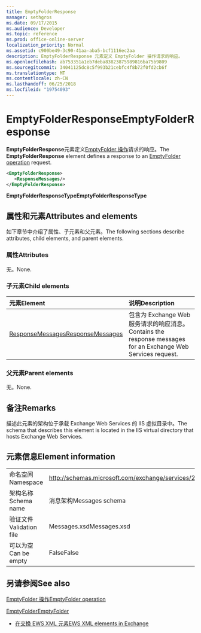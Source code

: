 ```yaml
---
title: EmptyFolderResponse
manager: sethgros
ms.date: 09/17/2015
ms.audience: Developer
ms.topic: reference
ms.prod: office-online-server
localization_priority: Normal
ms.assetid: c900be49-3c90-41aa-aba5-bcf1116ec2aa
description: EmptyFolderResponse 元素定义 EmptyFolder 操作请求的响应。
ms.openlocfilehash: ab753351a1eb7deba83823875989816ba75b9809
ms.sourcegitcommit: 34041125dc8c5f993b21cebfc4f8b72f0fd2cb6f
ms.translationtype: MT
ms.contentlocale: zh-CN
ms.lasthandoff: 06/25/2018
ms.locfileid: "19754093"
---
```

# <a name="emptyfolderresponse"></a><span data-ttu-id="7acb7-103">EmptyFolderResponse</span><span class="sxs-lookup"><span data-stu-id="7acb7-103">EmptyFolderResponse</span></span>

<span data-ttu-id="7acb7-104">**EmptyFolderResponse**元素定义[EmptyFolder 操作](emptyfolder-operation.md)请求的响应。</span><span class="sxs-lookup"><span data-stu-id="7acb7-104">The **EmptyFolderResponse** element defines a response to an [EmptyFolder operation](emptyfolder-operation.md) request.</span></span> 
  
```XML
<EmptyFolderResponse>
   <ResponseMessages/>
</EmptyFolderResponse>
```

 <span data-ttu-id="7acb7-105">**EmptyFolderResponseType**</span><span class="sxs-lookup"><span data-stu-id="7acb7-105">**EmptyFolderResponseType**</span></span>
## <a name="attributes-and-elements"></a><span data-ttu-id="7acb7-106">属性和元素</span><span class="sxs-lookup"><span data-stu-id="7acb7-106">Attributes and elements</span></span>

<span data-ttu-id="7acb7-107">如下章节中介绍了属性、子元素和父元素。</span><span class="sxs-lookup"><span data-stu-id="7acb7-107">The following sections describe attributes, child elements, and parent elements.</span></span>
  
### <a name="attributes"></a><span data-ttu-id="7acb7-108">属性</span><span class="sxs-lookup"><span data-stu-id="7acb7-108">Attributes</span></span>

<span data-ttu-id="7acb7-109">无。</span><span class="sxs-lookup"><span data-stu-id="7acb7-109">None.</span></span>
  
### <a name="child-elements"></a><span data-ttu-id="7acb7-110">子元素</span><span class="sxs-lookup"><span data-stu-id="7acb7-110">Child elements</span></span>

|<span data-ttu-id="7acb7-111">**元素**</span><span class="sxs-lookup"><span data-stu-id="7acb7-111">**Element**</span></span>|<span data-ttu-id="7acb7-112">**说明**</span><span class="sxs-lookup"><span data-stu-id="7acb7-112">**Description**</span></span>|
|:-----|:-----|
|[<span data-ttu-id="7acb7-113">ResponseMessages</span><span class="sxs-lookup"><span data-stu-id="7acb7-113">ResponseMessages</span></span>](responsemessages.md) <br/> |<span data-ttu-id="7acb7-114">包含为 Exchange Web 服务请求的响应消息。</span><span class="sxs-lookup"><span data-stu-id="7acb7-114">Contains the response messages for an Exchange Web Services request.</span></span>  <br/> |
   
### <a name="parent-elements"></a><span data-ttu-id="7acb7-115">父元素</span><span class="sxs-lookup"><span data-stu-id="7acb7-115">Parent elements</span></span>

<span data-ttu-id="7acb7-116">无。</span><span class="sxs-lookup"><span data-stu-id="7acb7-116">None.</span></span>
  
## <a name="remarks"></a><span data-ttu-id="7acb7-117">备注</span><span class="sxs-lookup"><span data-stu-id="7acb7-117">Remarks</span></span>

<span data-ttu-id="7acb7-118">描述此元素的架构位于承载 Exchange Web Services 的 IIS 虚拟目录中。</span><span class="sxs-lookup"><span data-stu-id="7acb7-118">The schema that describes this element is located in the IIS virtual directory that hosts Exchange Web Services.</span></span>
  
## <a name="element-information"></a><span data-ttu-id="7acb7-119">元素信息</span><span class="sxs-lookup"><span data-stu-id="7acb7-119">Element information</span></span>

|||
|:-----|:-----|
|<span data-ttu-id="7acb7-120">命名空间</span><span class="sxs-lookup"><span data-stu-id="7acb7-120">Namespace</span></span>  <br/> |http://schemas.microsoft.com/exchange/services/2006/messages  <br/> |
|<span data-ttu-id="7acb7-121">架构名称</span><span class="sxs-lookup"><span data-stu-id="7acb7-121">Schema name</span></span>  <br/> |<span data-ttu-id="7acb7-122">消息架构</span><span class="sxs-lookup"><span data-stu-id="7acb7-122">Messages schema</span></span>  <br/> |
|<span data-ttu-id="7acb7-123">验证文件</span><span class="sxs-lookup"><span data-stu-id="7acb7-123">Validation file</span></span>  <br/> |<span data-ttu-id="7acb7-124">Messages.xsd</span><span class="sxs-lookup"><span data-stu-id="7acb7-124">Messages.xsd</span></span>  <br/> |
|<span data-ttu-id="7acb7-125">可以为空</span><span class="sxs-lookup"><span data-stu-id="7acb7-125">Can be empty</span></span>  <br/> |<span data-ttu-id="7acb7-126">False</span><span class="sxs-lookup"><span data-stu-id="7acb7-126">False</span></span>  <br/> |
   
## <a name="see-also"></a><span data-ttu-id="7acb7-127">另请参阅</span><span class="sxs-lookup"><span data-stu-id="7acb7-127">See also</span></span>



[<span data-ttu-id="7acb7-128">EmptyFolder 操作</span><span class="sxs-lookup"><span data-stu-id="7acb7-128">EmptyFolder operation</span></span>](emptyfolder-operation.md)
  
[<span data-ttu-id="7acb7-129">EmptyFolder</span><span class="sxs-lookup"><span data-stu-id="7acb7-129">EmptyFolder</span></span>](emptyfolder.md)


- [<span data-ttu-id="7acb7-130">在交换 EWS XML 元素</span><span class="sxs-lookup"><span data-stu-id="7acb7-130">EWS XML elements in Exchange</span></span>](ews-xml-elements-in-exchange.md)

